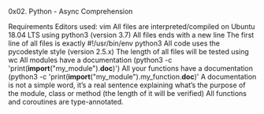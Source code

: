 0x02. Python - Async Comprehension

Requirements
Editors used: vim
All files are interpreted/compiled on Ubuntu 18.04 LTS using python3 (version 3.7)
All files ends with a new line
The first line of all files is exactly #!/usr/bin/env python3
All code  uses the pycodestyle style (version 2.5.x)
The length of all files will be tested using wc
All modules have a documentation (python3 -c 'print(__import__("my_module").__doc__)')
All your functions have a documentation (python3 -c 'print(__import__("my_module").my_function.__doc__)'
A documentation is not a simple word, it’s a real sentence explaining what’s the purpose of the module, class or method (the length of it will be verified)
All functions and coroutines are type-annotated.
